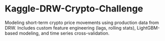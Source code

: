 # Kaggle-DRW-Crypto-Challenge
Modeling short-term crypto price movements using production data from DRW. Includes custom feature engineering (lags, rolling stats), LightGBM-based modeling, and time series cross-validation.

